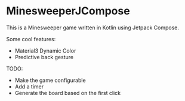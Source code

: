# MinesweeperJCompose

This is a Minesweeper game written in Kotlin using Jetpack Compose.

Some cool features:
- Material3 Dynamic Color
- Predictive back gesture

TODO:
- Make the game configurable
- Add a timer
- Generate the board based on the first click
